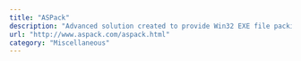```yaml
---
title: "ASPack"
description: "Advanced solution created to provide Win32 EXE file packing and to protect them against non-professional reverse engineering."
url: "http://www.aspack.com/aspack.html"
category: "Miscellaneous"
---
```

